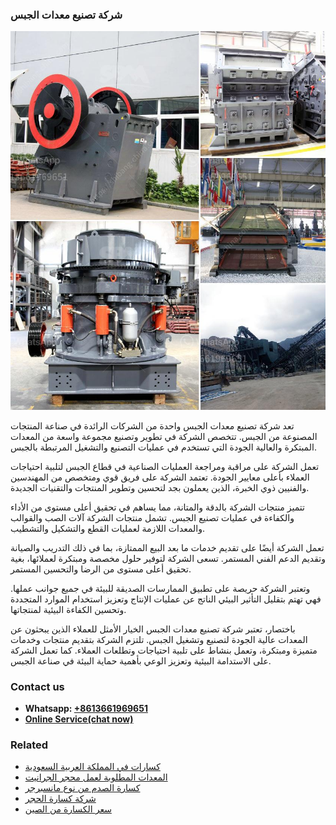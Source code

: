 <h3>شركة تصنيع معدات الجبس</h3><img src='1701852400.jpg' alt=''><p>تعد شركة تصنيع معدات الجبس واحدة من الشركات الرائدة في صناعة المنتجات المصنوعة من الجبس. تتخصص الشركة في تطوير وتصنيع مجموعة واسعة من المعدات المبتكرة والعالية الجودة التي تستخدم في عمليات التصنيع والتشغيل المرتبطة بالجبس.</p><p>تعمل الشركة على مراقبة ومراجعة العمليات الصناعية في قطاع الجبس لتلبية احتياجات العملاء بأعلى معايير الجودة. تعتمد الشركة على فريق قوي ومتخصص من المهندسين والفنيين ذوي الخبرة، الذين يعملون بجد لتحسين وتطوير المنتجات والتقنيات الجديدة.</p><p>تتميز منتجات الشركة بالدقة والمتانة، مما يساهم في تحقيق أعلى مستوى من الأداء والكفاءة في عمليات تصنيع الجبس. تشمل منتجات الشركة آلات الصب والقوالب والمعدات اللازمة لعمليات القطع والتشكيل والتشطيب.</p><p>تعمل الشركة أيضًا على تقديم خدمات ما بعد البيع الممتازة، بما في ذلك التدريب والصيانة وتقديم الدعم الفني المستمر. تسعى الشركة لتوفير حلول مخصصة ومبتكرة لعملائها، بغية تحقيق أعلى مستوى من الرضا والتحسين المستمر.</p><p>وتعتبر الشركة حريصة على تطبيق الممارسات الصديقة للبيئة في جميع جوانب عملها. فهي تهتم بتقليل التأثير البيئي الناتج عن عمليات الإنتاج وتعزيز استخدام الموارد المتجددة وتحسين الكفاءة البيئية لمنتجاتها.</p><p>باختصار، تعتبر شركة تصنيع معدات الجبس الخيار الأمثل للعملاء الذين يبحثون عن المعدات عالية الجودة لتصنيع وتشغيل الجبس. تلتزم الشركة بتقديم منتجات وخدمات متميزة ومبتكرة، وتعمل بنشاط على تلبية احتياجات وتطلعات العملاء. كما تعمل الشركة على الاستدامة البيئية وتعزيز الوعي بأهمية حماية البيئة في صناعة الجبس.</p><h3>Contact us</h3><ul><li><strong>Whatsapp:&nbsp;<a href="https://wa.me/8613661969651">+8613661969651</a></strong></li><li><a href="https://swt.shibang-china.com/?git&amp;zhl&amp;شركة تصنيع معدات الجبس"><strong>Online Service(chat now)</strong></a></li></ul><h3>Related</h3><ul><li><a href='كسارات في المملكة العربية السعودية.md'>كسارات في المملكة العربية السعودية</a></li><li><a href='المعدات المطلوبة لعمل محجر الجرانيت.md'>المعدات المطلوبة لعمل محجر الجرانيت</a></li><li><a href='كسارة الصدم من نوع مانسبرجر.md'>كسارة الصدم من نوع مانسبرجر</a></li><li><a href='شركة كسارة الحجر.md'>شركة كسارة الحجر</a></li><li><a href='سعر الكسارة من الصين.md'>سعر الكسارة من الصين</a></li></ul>